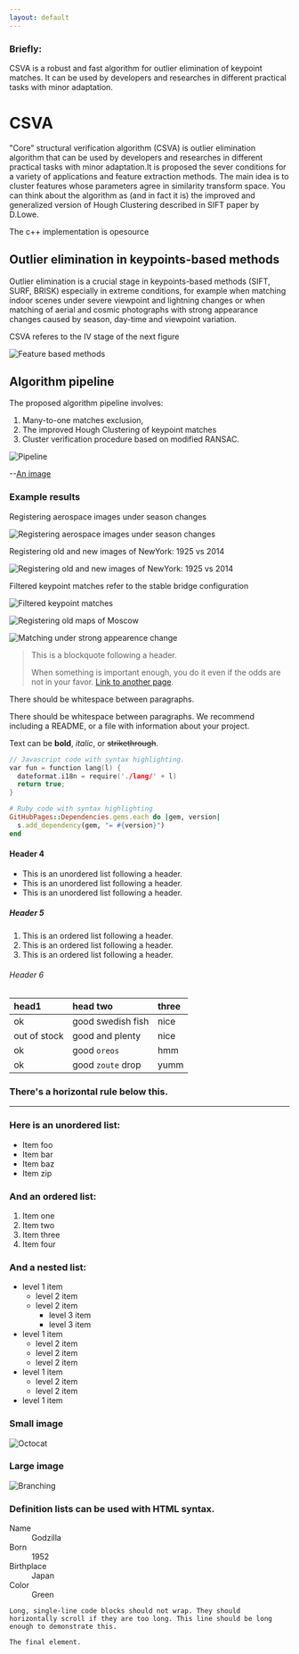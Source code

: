 ```yaml
---
layout: default
---
```

### Briefly:
CSVA is a robust and fast algorithm for outlier elimination of keypoint matches. It can be used by developers and researches in different practical tasks with minor adaptation. 


# CSVA

"Core" structural verification algorithm (CSVA) is outlier elimination algorithm that can be used by developers and researches in different practical tasks with minor adaptation.It is proposed the sever conditions for a variety of applications and feature extraction methods. The main idea is to cluster features whose parameters agree in similarity transform space. You can think about the algorithm as (and in fact it is) the improved and generalized version of Hough Clustering described in SIFT paper by D.Lowe. 

The c++ implementation is opesource

## Outlier elimination in keypoints-based methods

Outlier elimination is a crucial stage in keypoints-based methods (SIFT, SURF, BRISK) especially in extreme conditions, for example when matching indoor scenes under severe viewpoint and lightning changes or when matching of aerial and cosmic photographs with strong appearance changes caused by season, day-time and viewpoint variation. 

CSVA referes to the IV stage of the next figure

![Feature based methods](https://raw.githubusercontent.com/malashinroman/CSVA/gh-pages/_site/assets/matching_keypoints.jpg)


## Algorithm pipeline

The proposed algorithm pipeline involves:
1. Many-to-one matches exclusion, 
2. The improved Hough Clustering of keypoint matches
3. Cluster verification procedure based on modified RANSAC. 

![Pipeline](https://raw.githubusercontent.com/malashinroman/CSVA/gh-pages/assets/pipeline.png) <!-- .element height="20%" width="20%" -->


--[An image](images/an_image.jpg) 
### Example results

Registering aerospace images under season changes


![Registering aerospace images under season changes](https://raw.githubusercontent.com/malashinroman/CSVA/gh-pages/_site/assets/season_change.png)

Registering old and new images of NewYork: 1925 vs 2014

![Registering old and new images of NewYork: 1925 vs 2014](https://raw.githubusercontent.com/malashinroman/CSVA/gh-pages/_site/assets/New_York_result.png)

Filtered keypoint matches refer to the stable bridge configuration

![Filtered keypoint matches](https://raw.githubusercontent.com/malashinroman/CSVA/gh-pages/_site/assets/New_York_result.png)

![Registering old maps of Moscow](https://raw.githubusercontent.com/malashinroman/CSVA/gh-pages/_site/assets/Map_of_Moscow.png)

![Matching under strong appearence change](https://raw.githubusercontent.com/malashinroman/CSVA/gh-pages/_site/assets/Peter_the_Great.jpg)


> This is a blockquote following a header.
>
> When something is important enough, you do it even if the odds are not in your favor.
[Link to another page](./another-page.html).

There should be whitespace between paragraphs.

There should be whitespace between paragraphs. We recommend including a README, or a file with information about your project.


Text can be **bold**, _italic_, or ~~strikethrough~~.

```c++
// Javascript code with syntax highlighting.
var fun = function lang(l) {
  dateformat.i18n = require('./lang/' + l)
  return true;
}
```

```ruby
# Ruby code with syntax highlighting
GitHubPages::Dependencies.gems.each do |gem, version|
  s.add_dependency(gem, "= #{version}")
end
```

#### Header 4

*   This is an unordered list following a header.
*   This is an unordered list following a header.
*   This is an unordered list following a header.

##### Header 5

1.  This is an ordered list following a header.
2.  This is an ordered list following a header.
3.  This is an ordered list following a header.

###### Header 6

| head1        | head two          | three |
|:-------------|:------------------|:------|
| ok           | good swedish fish | nice  |
| out of stock | good and plenty   | nice  |
| ok           | good `oreos`      | hmm   |
| ok           | good `zoute` drop | yumm  |

### There's a horizontal rule below this.

* * *

### Here is an unordered list:

*   Item foo
*   Item bar
*   Item baz
*   Item zip

### And an ordered list:

1.  Item one
1.  Item two
1.  Item three
1.  Item four

### And a nested list:

- level 1 item
  - level 2 item
  - level 2 item
    - level 3 item
    - level 3 item
- level 1 item
  - level 2 item
  - level 2 item
  - level 2 item
- level 1 item
  - level 2 item
  - level 2 item
- level 1 item

### Small image

![Octocat](https://assets-cdn.github.com/images/icons/emoji/octocat.png)

### Large image

![Branching](https://guides.github.com/activities/hello-world/branching.png)


### Definition lists can be used with HTML syntax.

<dl>
<dt>Name</dt>
<dd>Godzilla</dd>
<dt>Born</dt>
<dd>1952</dd>
<dt>Birthplace</dt>
<dd>Japan</dd>
<dt>Color</dt>
<dd>Green</dd>
</dl>

```
Long, single-line code blocks should not wrap. They should horizontally scroll if they are too long. This line should be long enough to demonstrate this.
```

```
The final element.
```
